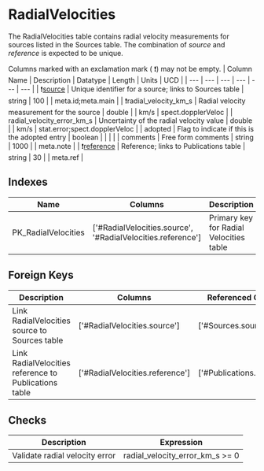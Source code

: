 # RadialVelocities
The RadialVelocities table contains radial velocity measurements for sources listed in the Sources table. The combination of *source* and *reference* is expected to be unique.


Columns marked with an exclamation mark ( :exclamation:) may not be empty.
| Column Name | Description | Datatype | Length | Units  | UCD |
| --- | --- | --- | --- | --- | --- |
| :exclamation:<ins>source</ins> | Unique identifier for a source; links to Sources table | string | 100 |  | meta.id;meta.main  |
| :exclamation:radial_velocity_km_s | Radial velocity measurement for the source | double |  | km/s | spect.dopplerVeloc  |
| radial_velocity_error_km_s | Uncertainty of the radial velocity value | double |  | km/s | stat.error;spect.dopplerVeloc  |
| adopted | Flag to indicate if this is the adopted entry | boolean |  |  |   |
| comments | Free form comments | string | 1000 |  | meta.note  |
| :exclamation:<ins>reference</ins> | Reference; links to Publications table | string | 30 |  | meta.ref  |

## Indexes
| Name | Columns | Description |
| --- | --- | --- |
| PK_RadialVelocities | ['#RadialVelocities.source', '#RadialVelocities.reference'] | Primary key for Radial Velocities table |

## Foreign Keys
| Description | Columns | Referenced Columns |
| --- | --- | --- |
| Link RadialVelocities source to Sources table | ['#RadialVelocities.source'] | ['#Sources.source'] |
| Link RadialVelocities reference to Publications table | ['#RadialVelocities.reference'] | ['#Publications.reference'] |
## Checks
| Description | Expression |
| --- | --- |
| Validate radial velocity error | radial_velocity_error_km_s >= 0 |

